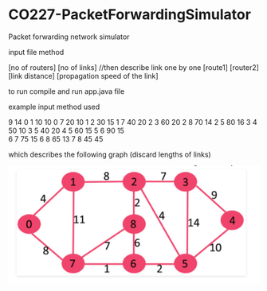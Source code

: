 # CO227-PacketForwardingSimulator
Packet forwarding network simulator

input file method

[no of routers] [no of links]
//then describe link one by one
[route1] [router2] [link distance] [propagation speed of the link]

to run
compile and run app.java file

example input method used 

9 14
0 1 10 10
0 7 20 10
1 2 30 15
1 7 40 20
2 3 60 20
2 8 70 14
2 5 80 16
3 4 50 10
3 5 40 20
4 5 60 15
5 6 90 15	
6 7 75 15
6 8 65 13
7 8 45 45

which describes the following graph (discard lengths of links)

![Alt text](/simulators/src/main/java/com/co227/project/packetForwadingSimulator/simulators/graph.PNG?raw=true "exampleGraph")
